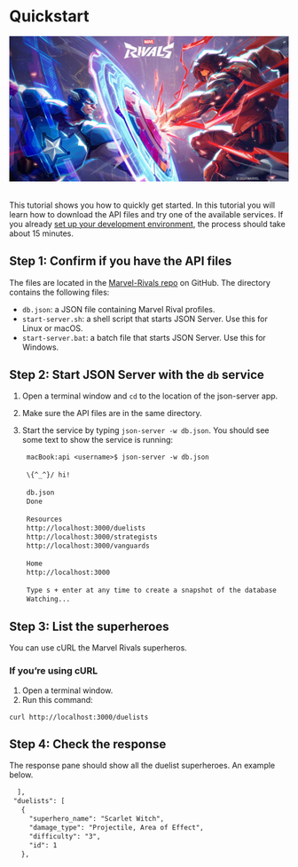 # Quickstart

![alt text](../media/Cover_7.png)

<br>This tutorial shows you how to quickly get started. In this tutorial you will learn how to download the API files and try one of the available services. If you already [set up your development environment](/docs/tutorials/dev-env.md), the process should take about 15 minutes.

## Step 1: Confirm if you have the API files
The files are located in the [Marvel-Rivals repo](https://github.com/Davejurgens/marvel-rivals-repo) on 
GitHub. The 
directory contains the following files:

- `db.json`: a JSON file containing Marvel Rival profiles.
- `start-server.sh`: a shell script that starts JSON Server. Use this for Linux or macOS.
- `start-server.bat`: a batch file that starts JSON Server. Use this for Windows.

## Step 2: Start JSON Server with the `db` service
1. Open a terminal window and `cd` to the location of the json-server app.
2. Make sure the API files are in the same directory.
3. Start the service by typing `json-server -w db.json`. You should see some text to show the service is running:

    ```
     macBook:api <username>$ json-server -w db.json

     \{^_^}/ hi!

     db.json
     Done

     Resources
     http://localhost:3000/duelists
     http://localhost:3000/strategists
     http://localhost:3000/vanguards

     Home
     http://localhost:3000

     Type s + enter at any time to create a snapshot of the database
     Watching...
    ```

## Step 3: List the superheroes
You can use cURL the Marvel Rivals superheros.

### If you’re using cURL
1. Open a terminal window.
2. Run this command:
```
curl http://localhost:3000/duelists
```

## Step 4: Check the response
The response pane should show all the duelist superheroes. An example below. 
 ```
   ],
  "duelists": [
    {
      "superhero_name": "Scarlet Witch",
      "damage_type": "Projectile, Area of Effect",
      "difficulty": "3",
      "id": 1
    },

